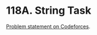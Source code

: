 # 118A. String Task

[Problem statement on Codeforces](https://codeforces.com/problemset/problem/118/A?locale=en).